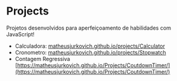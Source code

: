 # Projects

Projetos desenvolvidos para aperfeiçoamento de habilidades com JavaScript!
- Calculadora: [matheusjurkovich.github.io/projects/Calculator](https://matheusjurkovich.github.io/Projects/Calculator/)
- Cronometro: [matheusjurkovich.github.io/projects/Stopwatch](https://matheusjurkovich.github.io/Projects/Stopwatch/)
- Contagem Regressiva [https://matheusjurkovich.github.io/Projects/CoutdownTimer/](https://matheusjurkovich.github.io/Projects/CoutdownTimer/)
